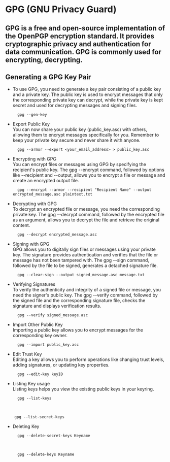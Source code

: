 #  GPG (GNU Privacy Guard)
## GPG is a free and open-source implementation of the OpenPGP encryption standard. It provides cryptographic privacy and authentication for data communication. GPG is commonly used for encrypting, decrypting.
## Generating a GPG Key Pair

- To use GPG, you need to generate a key pair consisting of a public key and a private key. The public key is used to encrypt messages that only the corresponding private key can decrypt, while the private key is kept secret and used for decrypting messages and signing files.<br/>

	    gpg --gen-key
  
- Export Public Key<br/>
You can now share your public key (public_key.asc) with others, allowing them to encrypt messages specifically for you. Remember to keep your private key secure and never share it with anyone.<br/>

	    gpg --armor --export <your_email_address> > public_key.asc

- Encrypting with GPG <br/>
You can encrypt files or messages using GPG by specifying the recipient's public key. The gpg --encrypt command, followed by options like --recipient and --output, allows you to encrypt a file or message and create an encrypted output file.<br/>

	    gpg --encrypt --armor --recipient "Recipient Name" --output encrypted_message.asc plaintext.txt
- Decrypting with GPG<br/>
To decrypt an encrypted file or message, you need the corresponding private key. The gpg --decrypt command, followed by the encrypted file as an argument, allows you to decrypt the file and retrieve the original content.<br/>

	    gpg --decrypt encrypted_message.asc
- Signing with GPG<br/>
GPG allows you to digitally sign files or messages using your private key. The signature provides authentication and verifies that the file or message has not been tampered with. The gpg --sign command, followed by the file to be signed, generates a detached signature file.<br/>

	    gpg --clear-sign --output signed_message.asc message.txt
- Verifying Signatures<br/>
To verify the authenticity and integrity of a signed file or message, you need the signer's public key. The gpg --verify command, followed by the signed file and the corresponding signature file, checks the signature and displays verification results.<br/>

	    gpg --verify signed_message.asc
- Import Other Public Key<br/>
Importing a public key allows you to encrypt messages for the corresponding key owner.<br/>

	    gpg --import public_key.asc
- Edit Trust Key<br/>
Editing a key allows you to perform operations like changing trust levels, adding signatures, or updating key properties.<br/>

	    gpg --edit-key keyID
  
- Listing Key usage<br/>
Listing keys helps you view the existing public keys in your keyring.<br/>

	    gpg --list-keys
<br/>

	    gpg --list-secret-keys
- Deleting Key<br/>

	    gpg --delete-secret-keys Keyname
  <br/>
  
	    gpg --delete-keys Keyname
